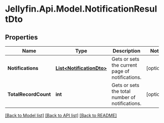 
# Jellyfin.Api.Model.NotificationResultDto

## Properties

Name | Type | Description | Notes
------------ | ------------- | ------------- | -------------
**Notifications** | [**List&lt;NotificationDto&gt;**](NotificationDto.md) | Gets or sets the current page of notifications. | [optional] 
**TotalRecordCount** | **int** | Gets or sets the total number of notifications. | [optional] 

[[Back to Model list]](../README.md#documentation-for-models)
[[Back to API list]](../README.md#documentation-for-api-endpoints)
[[Back to README]](../README.md)

